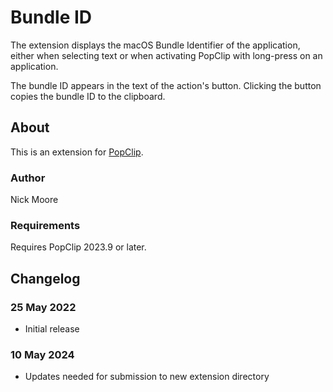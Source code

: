 # Bundle ID

The extension displays the macOS Bundle Identifier of the application, either when selecting text or when activating PopClip with long-press on an application.

The bundle ID appears in the text of the action's button. Clicking the button copies the bundle ID to the clipboard.

## About

This is an extension for [PopClip](https://www.popclip.app/).

### Author

Nick Moore

### Requirements

Requires PopClip 2023.9 or later.

## Changelog

### 25 May 2022

* Initial release

### 10 May 2024

* Updates needed for submission to new extension directory
